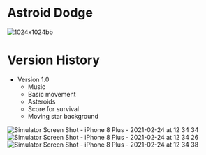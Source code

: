 # Astroid Dodge

![1024x1024bb](https://user-images.githubusercontent.com/65775557/162023599-4eca09a2-197a-4b5e-ab46-350dbdfd2e53.png)


# Version History
* Version 1.0
  - Music
  - Basic movement
  - Asteroids 
  - Score for survival
  - Moving star background

![Simulator Screen Shot - iPhone 8 Plus - 2021-02-24 at 12 34 34](https://user-images.githubusercontent.com/65775557/162025540-b7110364-b8e9-4630-9b15-a5bf26666f57.png) ![Simulator Screen Shot - iPhone 8 Plus - 2021-02-24 at 12 34 26](https://user-images.githubusercontent.com/65775557/162025754-d47db024-1a47-43e1-8a24-19099501f0ea.png) ![Simulator Screen Shot - iPhone 8 Plus - 2021-02-24 at 12 34 38](https://user-images.githubusercontent.com/65775557/162025553-7956b890-feeb-4485-886f-a220e0d556ea.png)
